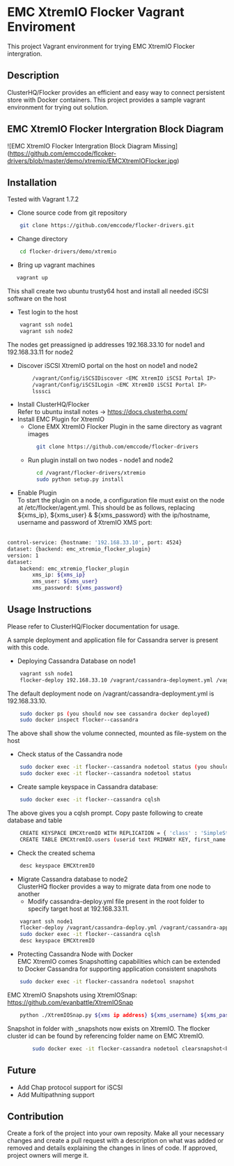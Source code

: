 EMC XtremIO Flocker Vagrant Enviroment
======================
This project Vagrant environment for trying EMC XtremIO Flocker intergration.

## Description
ClusterHQ/Flocker provides an efficient and easy way to connect persistent store with Docker containers. This project provides a sample vagrant environment for trying out solution.
## EMC XtremIO Flocker Intergration Block Diagram
![EMC XtremIO Flocker Intergration Block Diagram Missing]
(https://github.com/emccode/flcoker-drivers/blob/master/demo/xtremio/EMCXtremIOFlocker.jpg)
## Installation
Tested with Vagrant 1.7.2
- Clone source code from git repository
```bash
    git clone https://github.com/emccode/flocker-drivers.git
```
- Change directory
```bash
    cd flocker-drivers/demo/xtremio
```
- Bring up vagrant machines
```bash
   vagrant up
```
This shall create two ubuntu trusty64 host and install all needed iSCSI software on the host
- Test login to the host<br>
```bash
    vagrant ssh node1
    vagrant ssh node2
```
The nodes get preassigned ip addresses 192.168.33.10 for node1 and 192.168.33.11 for node2
- Discover iSCSI XtremIO portal on the host on node1 and node2
```bash
        /vagrant/Config/iSCSIDiscover <EMC XtremIO iSCSI Portal IP>
        /vagrant/Config/iSCSILogin <EMC XtremIO iSCSI Portal IP>
        lsssci
```
- Install ClusterHQ/Flocker<br>
 Refer to ubuntu install notes -> https://docs.clusterhq.com/
- Install EMC Plugin for XtremIO
    * Clone EMX XtremIO Flocker Plugin in the same directory as vagrant images
  ```bash
        git clone https://github.com/emccode/flocker-drivers
  ```
    * Run plugin install on two nodes - node1 and node2
  ```bash
        cd /vagrant/flocker-drivers/xtremio
        sudo python setup.py install
  ```
- Enable Plugin<br>
    To start the plugin on a node, a configuration file must exist on the node at /etc/flocker/agent.yml. This should be     as follows, replacing ${xms_ip}, ${xms_user} & ${xms_password} with the ip/hostname, username and password of XtremIO XMS port:<br><br>
```bash
control-service: {hostname: '192.168.33.10', port: 4524}
dataset: {backend: emc_xtremio_flocker_plugin}
version: 1
dataset:
    backend: emc_xtremio_flocker_plugin
        xms_ip: ${xms_ip}
        xms_user: ${xms_user}
        xms_password: ${xms_password}
```
## Usage Instructions
Please refer to ClusterHQ/Flocker documentation for usage. <br>

A sample deployment and application file for Cassandra server is present with this code.<br>
- Deploying Cassandra Database on node1
```bash
    vagrant ssh node1
    flocker-deploy 192.168.33.10 /vagrant/cassandra-deployment.yml /vagrant/cassandra-application.yml
```
The default deployment node on /vagrant/cassandra-deployment.yml is 192.168.33.10.
```bash
    sudo docker ps (you should now see cassandra docker deployed)
    sudo docker inspect flocker--cassandra
```
The above shall show the volume connected, mounted as file-system on the host
- Check status of the Cassandra node
```bash
    sudo docker exec -it flocker--cassandra nodetool status (you should get output as below)
    sudo docker exec -it flocker--cassandra nodetool status
```
- Create sample keyspace in Cassandra database:
```bash
    sudo docker exec -it flocker--cassandra cqlsh
```

The above gives you a cqlsh prompt. Copy paste following to create database and table

```bash
    CREATE KEYSPACE EMCXtremIO WITH REPLICATION = { 'class' : 'SimpleStrategy', 'replication_factor' : 0};
    CREATE TABLE EMCXtremIO.users (userid text PRIMARY KEY, first_name text);
```
- Check the created schema
```bash
    desc keyspace EMCXtremIO
```
- Migrate Cassandra database to node2<br>
  ClusterHQ flocker provides a way to migrate data from one node to another
    * Modify cassandra-deploy.yml file present in the root folder to specify target host at 192.168.33.11.
```bash
    vagrant ssh node1
    flocker-deploy /vagrant/cassandra-deploy.yml /vagrant/cassandra-application.yml
    sudo docker exec -it flocker--cassandra cqlsh
    desc keyspace EMCXtremIO
```
- Protecting Cassandra Node with Docker<br>
  EMC XtremIO comes Snapshotting capabilities which can be extended to Docker Cassandra for supporting application consistent snapshots
```bash
    sudo docker exec -it flocker-cassandra nodetool snapshot
```
EMC XtremIO Snapshots using XtremIOSnap: https://github.com/evanbattle/XtremIOSnap

```bash
    python ./XtremIOSnap.py ${xms ip address} ${xms_username} ${xms_password} --f --snap=${flocker cluster id}
```
Snapshot in folder with _snapshots now exists on XtremIO. The flocker cluster id can be found by referencing folder name on EMC XtremIO.
```bash
        sudo docker exec -it flocker-cassandra nodetool clearsnapshot<br>
```
## Future
- Add Chap protocol support for iSCSI
- Add Multipathning support

## Contribution
Create a fork of the project into your own reposity. Make all your necessary changes and create a pull request with a description on what was added or removed and details explaining the changes in lines of code. If approved, project owners will merge it.
